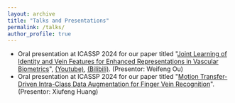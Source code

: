 ```yaml
---
layout: archive
title: "Talks and Presentations"
permalink: /talks/
author_profile: true
---
```


* Oral presentation at ICASSP 2024 for our paper titled "[Joint Learning of Identity and Vein Features for Enhanced Representations in Vascular Biometrics](https://ieeexplore.ieee.org/abstract/document/10448290/)", [(Youtube)](https://youtu.be/Dlx5-vZDs7M), [(Bilibili)](https://www.bilibili.com/video/BV1tZ421n7pr/?share_source=copy_web&vd_source=c6aa2f1ae9ba773028f00e4b419716d5). (Presentor: Weifeng Ou)
* Oral presentation at ICASSP 2024 for our paper titled "[Motion Transfer-Driven Intra-Class Data Augmentation for Finger Vein Recognition](https://ieeexplore.ieee.org/abstract/document/10446757)". (Presentor: Xiufeng Huang)